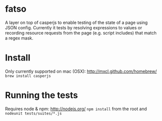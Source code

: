 fatso
=====
A layer on top of casperjs to enable testing of the state of a page using JSON config.
Currently it tests by resolving expressions to values or recording resource requests from the page (e.g. script includes) that match a regex mask.

Install
===
Only currently supported on mac (OSX):
http://mxcl.github.com/homebrew/
```brew install casperjs```

Running the tests
===
Requires node & npm:
http://nodejs.org/
```npm install``` from the root and ```nodeunit tests/suites/*.js```